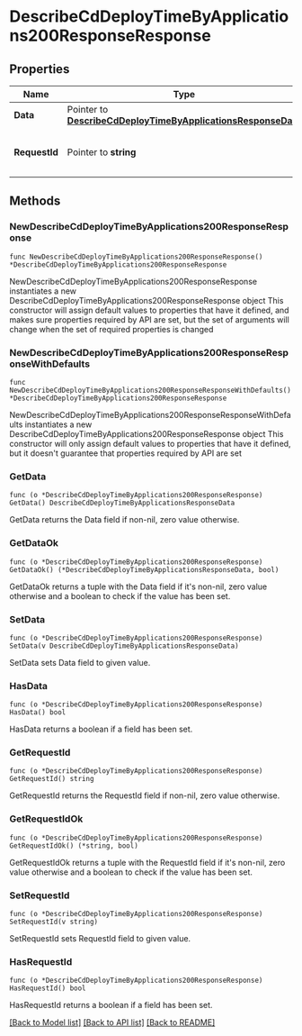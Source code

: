 # DescribeCdDeployTimeByApplications200ResponseResponse

## Properties

Name | Type | Description | Notes
------------ | ------------- | ------------- | -------------
**Data** | Pointer to [**DescribeCdDeployTimeByApplicationsResponseData**](DescribeCdDeployTimeByApplicationsResponseData.md) |  | [optional] 
**RequestId** | Pointer to **string** | 请求id | [optional] [default to "xxxxx"]

## Methods

### NewDescribeCdDeployTimeByApplications200ResponseResponse

`func NewDescribeCdDeployTimeByApplications200ResponseResponse() *DescribeCdDeployTimeByApplications200ResponseResponse`

NewDescribeCdDeployTimeByApplications200ResponseResponse instantiates a new DescribeCdDeployTimeByApplications200ResponseResponse object
This constructor will assign default values to properties that have it defined,
and makes sure properties required by API are set, but the set of arguments
will change when the set of required properties is changed

### NewDescribeCdDeployTimeByApplications200ResponseResponseWithDefaults

`func NewDescribeCdDeployTimeByApplications200ResponseResponseWithDefaults() *DescribeCdDeployTimeByApplications200ResponseResponse`

NewDescribeCdDeployTimeByApplications200ResponseResponseWithDefaults instantiates a new DescribeCdDeployTimeByApplications200ResponseResponse object
This constructor will only assign default values to properties that have it defined,
but it doesn't guarantee that properties required by API are set

### GetData

`func (o *DescribeCdDeployTimeByApplications200ResponseResponse) GetData() DescribeCdDeployTimeByApplicationsResponseData`

GetData returns the Data field if non-nil, zero value otherwise.

### GetDataOk

`func (o *DescribeCdDeployTimeByApplications200ResponseResponse) GetDataOk() (*DescribeCdDeployTimeByApplicationsResponseData, bool)`

GetDataOk returns a tuple with the Data field if it's non-nil, zero value otherwise
and a boolean to check if the value has been set.

### SetData

`func (o *DescribeCdDeployTimeByApplications200ResponseResponse) SetData(v DescribeCdDeployTimeByApplicationsResponseData)`

SetData sets Data field to given value.

### HasData

`func (o *DescribeCdDeployTimeByApplications200ResponseResponse) HasData() bool`

HasData returns a boolean if a field has been set.

### GetRequestId

`func (o *DescribeCdDeployTimeByApplications200ResponseResponse) GetRequestId() string`

GetRequestId returns the RequestId field if non-nil, zero value otherwise.

### GetRequestIdOk

`func (o *DescribeCdDeployTimeByApplications200ResponseResponse) GetRequestIdOk() (*string, bool)`

GetRequestIdOk returns a tuple with the RequestId field if it's non-nil, zero value otherwise
and a boolean to check if the value has been set.

### SetRequestId

`func (o *DescribeCdDeployTimeByApplications200ResponseResponse) SetRequestId(v string)`

SetRequestId sets RequestId field to given value.

### HasRequestId

`func (o *DescribeCdDeployTimeByApplications200ResponseResponse) HasRequestId() bool`

HasRequestId returns a boolean if a field has been set.


[[Back to Model list]](../README.md#documentation-for-models) [[Back to API list]](../README.md#documentation-for-api-endpoints) [[Back to README]](../README.md)


